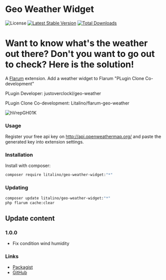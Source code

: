 # Geo Weather Widget

![License](https://img.shields.io/badge/license-MIT-blue.svg) [![Latest Stable Version](https://poser.pugx.org/litalino/geo-weather-widget/v)](https://packagist.org/packages/litalino/geo-weather-widget) [![Total Downloads](https://poser.pugx.org/litalino/geo-weather-widget/downloads)](https://packagist.org/packages/litalino/geo-weather-widget)

# Want to know what's the weather out there? Don't you want to go out to check? Here is the solution!

A [Flarum](http://flarum.org) extension. Add a weather widget to Flarum "PLugin Clone Co-development"


PLugin Developer: justoverclockl/geo-weather

PLugin Clone Co-development: Litalino/flarum-geo-weather


![hVrepGH01K](https://user-images.githubusercontent.com/79002016/127768086-a72a2a12-2b72-47a5-8317-acf63e6a851f.gif)


### Usage

Register your free api key on http://api.openweathermap.org/ and paste the generated key into extension settings.

### Installation

Install with composer:

```sh
composer require litalino/geo-weather-widget:"*"
```

### Updating

```sh
composer update litalino/geo-weather-widget:"*"
php flarum cache:clear
```
## Update content
### 1.0.0
* Fix condition wind humidity

### Links

- [Packagist](https://packagist.org/packages/litalino/geo-weather-widget)
- [GitHub](https://github.com/litalino/geo-weather-widget)
